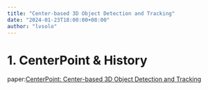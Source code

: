 ```yaml
---
title: "Center-based 3D Object Detection and Tracking"
date: "2024-01-23T18:00:00+08:00"
author: "lvsolo"
---
```

# 1. CenterPoint & History
paper:[CenterPoint: Center-based 3D Object Detection and Tracking](https://readpaper.com/pdf-annotate/note?pdfId=4512589404061732865&noteId=1572645379722562304)